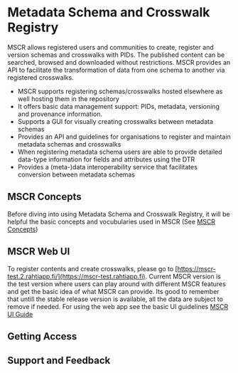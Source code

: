 # Metadata Schema and Crosswalk Registry
MSCR allows registered users and communities to create, register and version schemas and crosswalks with PIDs. The published content can be searched, browsed and downloaded without restrictions. MSCR provides an API to facilitate the transformation of data from one schema to another via registered crosswalks. 

- MSCR supports registering schemas/crosswalks hosted elsewhere as well hosting them in the repository
- It offers basic data management support: PIDs, metadata, versioning and provenance information.
- Supports a GUI for visually creating crosswalks between metadata schemas
- Provides an API and guidelines for organisations to register and maintain metadata schemas and crosswalks
- When registering metadata schema users are able to provide detailed data-type information for fields and attributes using the DTR
- Provides a (meta-)data interoperability service that facilitates conversion between metadata schemas

## MSCR Concepts
Before diving into using Metadata Schema and Crosswalk Registry, it will be helpful the basic concepts and vocubularies used in MSCR (See [MSCR Concepts](mscr/functional-overview.md))

## MSCR Web UI
To register contents and create crosswalks, please go to [https://mscr-test.2.rahtiapp.fi/](https://mscr-test.rahtiapp.fi). Current MSCR version is the test version where users can play around with different MSCR features and get the basic idea of what MSCR can provide. Its good to remember that untill the stable release version is available, all the data are subject to remove if needed. For using the web app see the basic UI guidelines [MSCR UI Guide](mscr/ui-guide.md)

## Getting Access

## Support and Feedback


